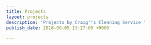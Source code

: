 ```yaml
---
title: Projects
layout: projects
description: 'Projects by Craig''s Cleaning Service '
publish_date: 2018-08-05 13:27:00 +0000

---
```

